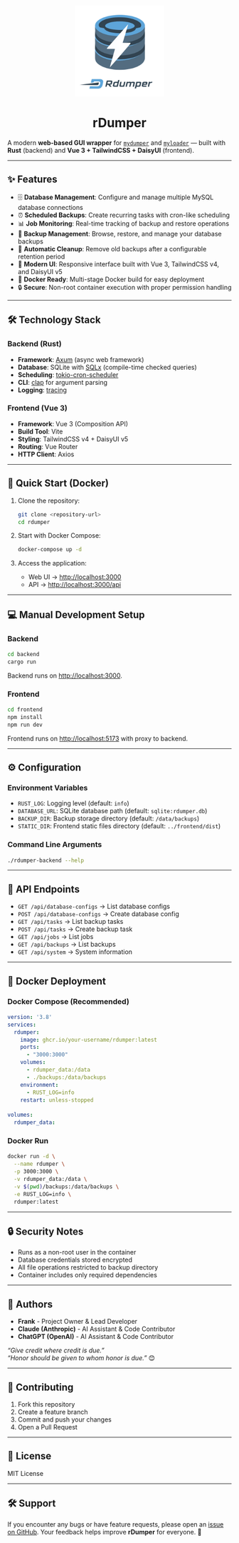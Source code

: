 <div align="center">
  <img src="frontend/public/rdumper_logo.png" alt="rDumper Logo" width="200"/>
  <h1>rDumper</h1>
</div>

A modern **web-based GUI wrapper** for [`mydumper`](https://github.com/mydumper/mydumper) and [`myloader`](https://github.com/mydumper/mydumper) — built with **Rust** (backend) and **Vue 3 + TailwindCSS + DaisyUI** (frontend).

---

## ✨ Features

- 🗄️ **Database Management**: Configure and manage multiple MySQL database connections  
- ⏰ **Scheduled Backups**: Create recurring tasks with cron-like scheduling  
- 📊 **Job Monitoring**: Real-time tracking of backup and restore operations  
- 💾 **Backup Management**: Browse, restore, and manage your database backups  
- 🧹 **Automatic Cleanup**: Remove old backups after a configurable retention period  
- 🎨 **Modern UI**: Responsive interface built with Vue 3, TailwindCSS v4, and DaisyUI v5  
- 🐳 **Docker Ready**: Multi-stage Docker build for easy deployment  
- 🔒 **Secure**: Non-root container execution with proper permission handling  

---

## 🛠️ Technology Stack

### Backend (Rust)
- **Framework**: [Axum](https://github.com/tokio-rs/axum) (async web framework)  
- **Database**: SQLite with [SQLx](https://github.com/launchbadge/sqlx) (compile-time checked queries)  
- **Scheduling**: [tokio-cron-scheduler](https://github.com/emabee/tokio-cron-scheduler)  
- **CLI**: [clap](https://github.com/clap-rs/clap) for argument parsing  
- **Logging**: [tracing](https://github.com/tokio-rs/tracing)  

### Frontend (Vue 3)
- **Framework**: Vue 3 (Composition API)  
- **Build Tool**: Vite  
- **Styling**: TailwindCSS v4 + DaisyUI v5  
- **Routing**: Vue Router  
- **HTTP Client**: Axios  

---

## 🚀 Quick Start (Docker)

1. Clone the repository:
   ```bash
   git clone <repository-url>
   cd rdumper

2. Start with Docker Compose:

   ```bash
   docker-compose up -d
   ```

3. Access the application:

    * Web UI → [http://localhost:3000](http://localhost:3000)
    * API → [http://localhost:3000/api](http://localhost:3000/api)

---

## 💻 Manual Development Setup

### Backend

```bash
cd backend
cargo run
```

Backend runs on [http://localhost:3000](http://localhost:3000).

### Frontend

```bash
cd frontend
npm install
npm run dev
```

Frontend runs on [http://localhost:5173](http://localhost:5173) with proxy to backend.

---

## ⚙️ Configuration

### Environment Variables

* `RUST_LOG`: Logging level (default: `info`)
* `DATABASE_URL`: SQLite database path (default: `sqlite:rdumper.db`)
* `BACKUP_DIR`: Backup storage directory (default: `/data/backups`)
* `STATIC_DIR`: Frontend static files directory (default: `../frontend/dist`)

### Command Line Arguments

```bash
./rdumper-backend --help
```

---

## 📖 API Endpoints

* `GET /api/database-configs` → List database configs
* `POST /api/database-configs` → Create database config
* `GET /api/tasks` → List backup tasks
* `POST /api/tasks` → Create backup task
* `GET /api/jobs` → List jobs
* `GET /api/backups` → List backups
* `GET /api/system` → System information

---

## 🐳 Docker Deployment

### Docker Compose (Recommended)

```yaml
version: '3.8'
services:
  rdumper:
    image: ghcr.io/your-username/rdumper:latest
    ports:
      - "3000:3000"
    volumes:
      - rdumper_data:/data
      - ./backups:/data/backups
    environment:
      - RUST_LOG=info
    restart: unless-stopped

volumes:
  rdumper_data:
```

### Docker Run

```bash
docker run -d \
  --name rdumper \
  -p 3000:3000 \
  -v rdumper_data:/data \
  -v $(pwd)/backups:/data/backups \
  -e RUST_LOG=info \
  rdumper:latest
```

---

## 🔒 Security Notes

* Runs as a non-root user in the container
* Database credentials stored encrypted
* All file operations restricted to backup directory
* Container includes only required dependencies

---

## 👥 Authors

- **Frank** - Project Owner & Lead Developer
- **Claude (Anthropic)** - AI Assistant & Code Contributor
- **ChatGPT (OpenAI)** - AI Assistant & Code Contributor

*“Give credit where credit is due.”*  
*“Honor should be given to whom honor is due.”* 😊

---

## 🤝 Contributing

1. Fork this repository
2. Create a feature branch
3. Commit and push your changes
4. Open a Pull Request

---

## 📄 License

MIT License

---

## 🛠️ Support

If you encounter any bugs or have feature requests, please open an [issue on GitHub](https://github.com/casparjones/rdumper/issues).
Your feedback helps improve **rDumper** for everyone. 🚀
